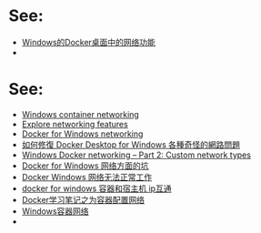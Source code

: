 # See:
- [Windows的Docker桌面中的网络功能](https://dockerdocs.cn/docker-for-windows/networking/index.html)
- []()

# See:
  - [Windows container networking](https://docs.microsoft.com/en-us/virtualization/windowscontainers/container-networking/architecture)
  - [Explore networking features](https://docs.docker.com/desktop/networking/)
  - [Docker for Windows networking](https://stackoverflow.com/questions/39375747/docker-for-windows-networking)
  - [如何修復 Docker Desktop for Windows 各種奇怪的網路問題](https://blog.miniasp.com/post/2019/06/09/How-to-troubleshoot-docker-networking-problem-in-Windows-Container1)
  - [Windows Docker networking – Part 2: Custom network types](https://4sysops.com/archives/windows-docker-networking-part-2-custom-network-types/)
  - [Docker for Windows 网络方面的坑](https://meta.appinn.net/t/topic/13263/3)
  - [Docker Windows 网络无法正常工作](https://zditect.com/article/2173804.html)
  - [docker for windows 容器和宿主机 ip互通 ](https://www.pianshen.com/article/35251276782/)
  - [Docker学习笔记之为容器配置网络](https://www.cnblogs.com/JetpropelledSnake/p/10362302.html)
  - [Windows容器网络 ](https://dockone.io/article/1313)
  - 
